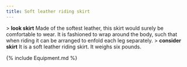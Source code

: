 ```yaml
---
title: Soft leather riding skirt
---
```


\> **look skirt**
Made of the softest leather, this skirt would surely be comfortable to
wear. It
is fashioned to wrap around the body, such that when riding it can be
arranged
to enfold each leg separately.
\> **consider skirt**
It is a soft leather riding skirt.
It weighs six pounds.

{% include Equipment.md %}